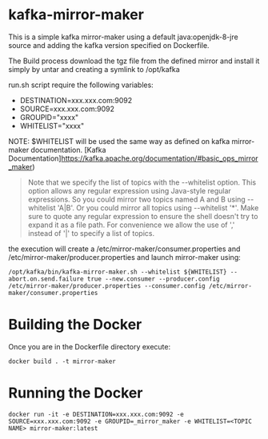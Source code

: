 # kafka-mirror-maker

This is a simple kafka mirror-maker using a default java:openjdk-8-jre source and adding the kafka version specified on Dockerfile.

The Build process download the tgz file from the defined mirror and install it simply by untar and creating a symlink to /opt/kafka

run.sh script require the following variables:

* DESTINATION=xxx.xxx.com:9092
* SOURCE=xxx.xxx.com:9092
* GROUPID="xxxx"
* WHITELIST="xxxx" 

NOTE: $WHITELIST will be used the same way as defined on kafka mirror-maker documentation. [Kafka Documentation]https://kafka.apache.org/documentation/#basic_ops_mirror_maker)

>Note that we specify the list of topics with the --whitelist option. This option allows any regular expression using Java-style regular expressions. So you could mirror two topics named A and B using --whitelist 'A|B'. Or you could mirror all topics using --whitelist '*'. Make sure to quote any regular expression to ensure the shell doesn't try to expand it as a file path. For convenience we allow the use of ',' instead of '|' to specify a list of topics.
 

the execution will create a /etc/mirror-maker/consumer.properties and /etc/mirror-maker/producer.properties and launch mirror-maker using:
```
/opt/kafka/bin/kafka-mirror-maker.sh --whitelist ${WHITELIST} --abort.on.send.failure true --new.consumer --producer.config /etc/mirror-maker/producer.properties --consumer.config /etc/mirror-maker/consumer.properties
```

# Building the Docker

Once you are in the Dockerfile directory execute:

```
docker build . -t mirror-maker 
```

# Running the Docker
```
docker run -it -e DESTINATION=xxx.xxx.com:9092 -e SOURCE=xxx.xxx.com:9092 -e GROUPID=_mirror_maker -e WHITELIST=<TOPIC NAME> mirror-maker:latest
```
